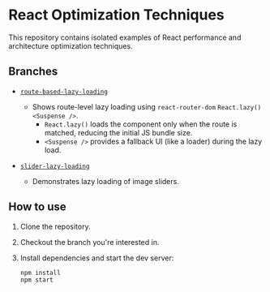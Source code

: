 # React Optimization Techniques

This repository contains isolated examples of React performance and architecture optimization techniques.

## Branches

- [`route-based-lazy-loading`](https://github.com/ronadabasha/react-optimization-techniques/tree/route-based-lazy-loading)

  - Shows route-level lazy loading using `react-router-dom` `React.lazy()` `<Suspense />`.
    - `React.lazy()` loads the component only when the route is matched, reducing the initial JS bundle size.
    - `<Suspense />` provides a fallback UI (like a loader) during the lazy load.

- [`slider-lazy-loading`](https://github.com/ronadabasha/react-optimization-techniques/tree/lazy-loading-slider)
  - Demonstrates lazy loading of image sliders.

## How to use

1. Clone the repository.
2. Checkout the branch you're interested in.
3. Install dependencies and start the dev server:

   ```bash
   npm install
   npm start
   ```

